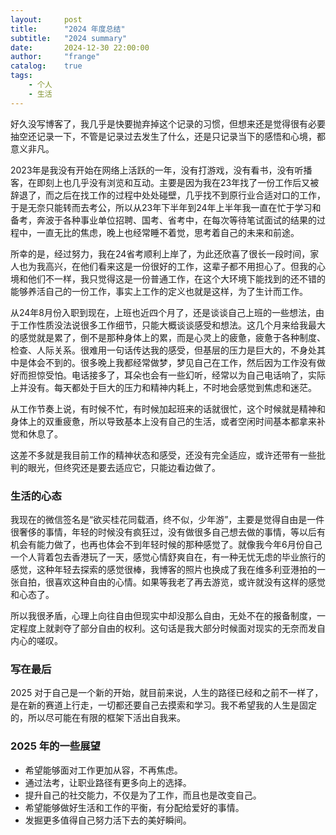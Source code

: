```yaml
---
layout:     post
title:      "2024 年度总结"
subtitle:   "2024 summary"
date:       2024-12-30 22:00:00
author:     "frange"
catalog:    true
tags:
    - 个人
    - 生活
---
```


好久没写博客了，我几乎是快要抛弃掉这个记录的习惯，但想来还是觉得很有必要抽空还记录一下，不管是记录过去发生了什么，还是只记录当下的感悟和心境，都意义非凡。

2023年是我没有开始在网络上活跃的一年，没有打游戏，没有看书，没有听播客，在即刻上也几乎没有浏览和互动。主要是因为我在23年找了一份工作后又被辞退了，而之后在找工作的过程中处处碰壁，几乎找不到原行业合适对口的工作，于是无奈只能转而去考公，所以从23年下半年到24年上半年我一直在忙于学习和备考，奔波于各种事业单位招聘、国考、省考中，在每次等待笔试面试的结果的过程中，一直无比的焦虑，晚上也经常睡不着觉，思考着自己的未来和前途。

所幸的是，经过努力，我在24省考顺利上岸了，为此还欣喜了很长一段时间，家人也为我高兴，在他们看来这是一份很好的工作，这辈子都不用担心了。但我的心境和他们不一样，我只觉得这是一份普通工作，在这个大环境下能找到的还不错的能够养活自己的一份工作，事实上工作的定义也就是这样，为了生计而工作。

从24年8月份入职到现在，上班也近四个月了，还是谈谈自己上班的一些想法，由于工作性质没法说很多工作细节，只能大概谈谈感受和想法。这几个月来给我最大的感觉就是累了，倒不是那种身体上的累，而是心灵上的疲惫，疲惫于各种制度、检查、人际关系。很难用一句话传达我的感受，但基层的压力是巨大的，不身处其中是体会不到的。很多晚上我都经常做梦，梦见自己在工作，然后因为工作没有做好而担惊受怕。电话接多了，耳朵也会有一些幻听，经常以为自己电话响了，实际上并没有。每天都处于巨大的压力和精神内耗上，不时地会感觉到焦虑和迷茫。

从工作节奏上说，有时候不忙，有时候加起班来的话就很忙，这个时候就是精神和身体上的双重疲惫，所以导致基本上没有自己的生活，或者空闲时间基本都拿来补觉和休息了。

这差不多就是我目前工作的精神状态和感受，还没有完全适应，或许还带有一些批判的眼光，但终究还是要去适应它，只能边看边做了。

### 生活的心态

我现在的微信签名是“欲买桂花同载酒，终不似，少年游”，主要是觉得自由是一件很奢侈的事情，年轻的时候没有疯狂过，没有做很多自己想去做的事情，等以后有机会有能力做了，也再也体会不到年轻时候的那种感觉了。就像我今年6月份自己一个人背着包去香港玩了一天，感觉心情舒爽自在，有一种无忧无虑的毕业旅行的感觉，这种年轻去探索的感觉很棒，我博客的照片也换成了我在维多利亚港拍的一张自拍，很喜欢这种自由的心情。如果等我老了再去游览，或许就没有这样的感觉和心态了。

所以我很矛盾，心理上向往自由但现实中却没那么自由，无处不在的报备制度，一定程度上就剥夺了部分自由的权利。这句话是我大部分时候面对现实的无奈而发自内心的嗟叹。

### 写在最后

2025 对于自己是一个新的开始，就目前来说，人生的路径已经和之前不一样了，是在新的赛道上行走，一切都还要自己去摸索和学习。我不希望我的人生是固定的，所以尽可能在有限的框架下活出自我来。

### 2025 年的一些展望

- 希望能够面对工作更加从容，不再焦虑。
- 通过法考，让职业路径有更多向上的选择。
- 提升自己的社交能力，不仅是为了工作，而且也是改变自己。
- 希望能够做好生活和工作的平衡，有分配给爱好的事情。
- 发掘更多值得自己努力活下去的美好瞬间。